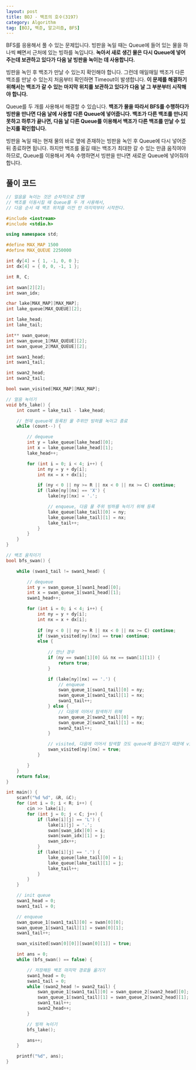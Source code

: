 ```yaml
---
layout: post
title: BOJ - 백조의 호수(3197)
category: Algorithm
tag: [BOJ, 백준, 알고리즘, BFS]
---
```


BFS를 응용해서 풀 수 있는 문제입니다. 빙판을 녹일 때는 Queue에 들어 있는 물을 하나씩 빼면서 근처에 있는 빙하를 녹입니다. **녹아서 새로 생긴 물은 다시 Queue에 넣어주는데 보관하고 있다가 다음 날 빙판을 녹이는 데 사용합니다.**

빙판을 녹인 후 백조가 만날 수 있는지 확인해야 합니다. 그런데 매일매일 백조가 다른 백조를 만날 수 있는지 처음부터 확인하면 Timeout이 발생합니다. **이 문제를 해결하기 위해서는 백조가 갈 수 있는 마지막 위치를 보관하고 있다가 다음 날 그 부분부터 시작해야 합니다.**

Queue를 두 개를 사용해서 해결할 수 있습니다. **백조가 물을 따라서 BFS를 수행하다가 빙판을 만나면 다음 날에 사용할 다른 Queue에 넣어줍니다. 백조가 다른 백조를 만나지 못하고 하루가 끝나면, 다음 날 다른 Queue를 이용해서 백조가 다른 백조를 만날 수 있는지를 확인합니다.**

<div class="message">
빙판을 녹일 때는 현재 물의 바로 옆에 존재하는 빙판을 녹인 후 Queue에 다시 넣어준 뒤 종료하면 됩니다. 하지만 백조를 옮길 때는 백조가 최대한 갈 수 있는 만큼 움직여야 하므로, Queue를 이용해서 계속 수행하면서 빙판을 만나면 새로운 Queue에 넣어줘야 합니다. 
</div>

## 풀이 코드
```cpp
// 얼음을 녹이는 것은 순차적으로 진행
// 백조를 이동시킬 때 Queue를 두 개 사용해서,
// 다음 순서 때 백조 위치를 이전 턴 마지막부터 시작한다.

#include <iostream>
#include <stdio.h>

using namespace std;

#define MAX_MAP 1500
#define MAX_QUEUE 2250000

int dy[4] = { 1, -1, 0, 0 };
int dx[4] = { 0, 0, -1, 1 };

int R, C;

int swan[2][2];
int swan_idx;

char lake[MAX_MAP][MAX_MAP];
int lake_queue[MAX_QUEUE][2];

int lake_head;
int lake_tail;

int** swan_queue;
int swan_queue_1[MAX_QUEUE][2];
int swan_queue_2[MAX_QUEUE][2];

int swan1_head;
int swan1_tail;

int swan2_head;
int swan2_tail;

bool swan_visited[MAX_MAP][MAX_MAP];

// 얼음 녹이기
void bfs_lake() {
	int count = lake_tail - lake_head;

	// 현재 queue에 등록된 물 주위만 빙하를 녹이고 종료
	while (count--) {

		// dequeue
		int y = lake_queue[lake_head][0];
		int x = lake_queue[lake_head][1];
		lake_head++;

		for (int i = 0; i < 4; i++) {
			int ny = y + dy[i];
			int nx = x + dx[i];

			if (ny < 0 || ny >= R || nx < 0 || nx >= C) continue;
			if (lake[ny][nx] == 'X') {
				lake[ny][nx] = '.';

				// enqueue, 다음 물 주위 빙하를 녹이기 위해 등록
				lake_queue[lake_tail][0] = ny;
				lake_queue[lake_tail][1] = nx;
				lake_tail++;
			}
		}
	}
}

// 백조 움직이기
bool bfs_swan() {

	while (swan1_tail != swan1_head) {

		// dequeue
		int y = swan_queue_1[swan1_head][0];
		int x = swan_queue_1[swan1_head][1];
		swan1_head++;

		for (int i = 0; i < 4; i++) {
			int ny = y + dy[i];
			int nx = x + dx[i];
			
			if (ny < 0 || ny >= R || nx < 0 || nx >= C) continue;
			if (swan_visited[ny][nx] == true) continue;
			else {
				
				// 만난 경우
				if (ny == swan[1][0] && nx == swan[1][1]) {
					return true;
				}

				if (lake[ny][nx] == '.') {
					// enqueue
					swan_queue_1[swan1_tail][0] = ny;
					swan_queue_1[swan1_tail][1] = nx;
					swan1_tail++;
				} else {
					// 다음에 이어서 탐색하기 위해 
					swan_queue_2[swan2_tail][0] = ny;
					swan_queue_2[swan2_tail][1] = nx;
					swan2_tail++;
				}

				// visited, 다음에 이어서 탐색할 것도 queue에 들어갔기 때문에 visited 시킨다.
				swan_visited[ny][nx] = true;
			}

		}
	}
	return false;
}

int main() {
	scanf("%d %d", &R, &C);
	for (int i = 0; i < R; i++) {
		cin >> lake[i];
		for (int j = 0; j < C; j++) {
			if (lake[i][j] == 'L') {
				lake[i][j] = '.';
				swan[swan_idx][0] = i;
				swan[swan_idx][1] = j;
				swan_idx++;
			}
			if (lake[i][j] == '.') {
				lake_queue[lake_tail][0] = i;
				lake_queue[lake_tail][1] = j;
				lake_tail++;
			}
		}
	}

	// init queue
	swan1_head = 0;
	swan1_tail = 0;

	// enqueue
	swan_queue_1[swan1_tail][0] = swan[0][0];
	swan_queue_1[swan1_tail][1] = swan[0][1];
	swan1_tail++;

	swan_visited[swan[0][0]][swan[0][1]] = true;

	int ans = 0;
	while (bfs_swan() == false) {

		// 저장해둔 백조 마지막 경로들 옮기기
		swan1_head = 0;
		swan1_tail = 0;
		while (swan2_head != swan2_tail) {
			swan_queue_1[swan1_tail][0] = swan_queue_2[swan2_head][0];
			swan_queue_1[swan1_tail][1] = swan_queue_2[swan2_head][1];
			swan1_tail++;
			swan2_head++;
		}

		// 빙하 녹이기
		bfs_lake();

		ans++;
	}

	printf("%d", ans);
}
```
